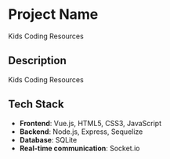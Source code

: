 # Project Name
Kids Coding Resources

## Description
Kids Coding Resources

## Tech Stack

- **Frontend**: Vue.js, HTML5, CSS3, JavaScript
- **Backend**: Node.js, Express, Sequelize
- **Database**: SQLite
- **Real-time communication**: Socket.io

